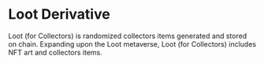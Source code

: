 # Loot Derivative


Loot (for Collectors) is randomized collectors items generated and stored on chain.
Expanding upon the Loot metaverse, Loot (for Collectors) includes NFT art and collectors items.
